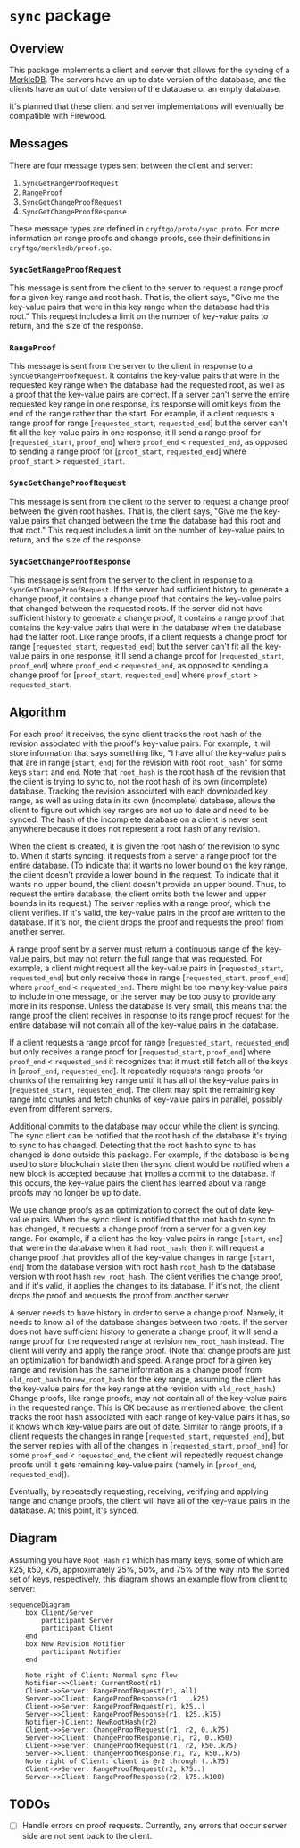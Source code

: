# `sync` package

## Overview

This package implements a client and server that allows for the syncing of a [MerkleDB](../merkledb/README.md).
The servers have an up to date version of the database, and the clients have an out of date version of the database or an empty database.

It's planned that these client and server implementations will eventually be compatible with Firewood.

## Messages

There are four message types sent between the client and server:

1. `SyncGetRangeProofRequest`
2. `RangeProof`
3. `SyncGetChangeProofRequest`
4. `SyncGetChangeProofResponse`

These message types are defined in `cryftgo/proto/sync.proto`.
For more information on range proofs and change proofs, see their definitions in `cryftgo/merkledb/proof.go`.

### `SyncGetRangeProofRequest`

This message is sent from the client to the server to request a range proof for a given key range and root hash.
That is, the client says, "Give me the key-value pairs that were in this key range when the database had this root."
This request includes a limit on the number of key-value pairs to return, and the size of the response.

### `RangeProof`

This message is sent from the server to the client in response to a `SyncGetRangeProofRequest`.
It contains the key-value pairs that were in the requested key range when the database had the requested root, 
as well as a proof that the key-value pairs are correct.
If a server can't serve the entire requested key range in one response, its response will omit keys from the
end of the range rather than the start.
For example, if a client requests a range proof for range [`requested_start`, `requested_end`] but the server
can't fit all the key-value pairs in one response, it'll send a range proof for [`requested_start`, `proof_end`] where `proof_end` < `requested_end`, 
as opposed to sending a range proof for [`proof_start`, `requested_end`] where `proof_start` > `requested_start`.

### `SyncGetChangeProofRequest`

This message is sent from the client to the server to request a change proof between the given root hashes.
That is, the client says, "Give me the key-value pairs that changed between the time the database had this root and that root." 
This request includes a limit on the number of key-value pairs to return, and the size of the response.

### `SyncGetChangeProofResponse`

This message is sent from the server to the client in response to a `SyncGetChangeProofRequest`.
If the server had sufficient history to generate a change proof, it contains a change proof that contains 
the key-value pairs that changed between the requested roots.
If the server did not have sufficient history to generate a change proof, it contains a range proof that
contains the key-value pairs that were in the database when the database had the latter root.
Like range proofs, if a client requests a change proof for range [`requested_start`, `requested_end`] but
the server can't fit all the key-value pairs in one response,
it'll send a change proof for [`requested_start`, `proof_end`] where `proof_end` < `requested_end`, 
as opposed to sending a change proof for [`proof_start`, `requested_end`] where `proof_start` > `requested_start`.

## Algorithm

For each proof it receives, the sync client tracks the root hash of the revision associated with the proof's key-value pairs.
For example, it will store information that says something like, "I have all of the key-value pairs that
are in range [`start`, `end`] for the revision with root `root_hash`" for some keys `start` and `end`.
Note that `root_hash` is the root hash of the revision that the client is trying to sync to, not the 
root hash of its own (incomplete) database.
Tracking the revision associated with each downloaded key range, as well as using data in its own 
(incomplete) database, allows the client to figure out which key ranges are not up to date and need to be synced.
The hash of the incomplete database on a client is never sent anywhere because it does not represent a root hash of any revision.

When the client is created, it is given the root hash of the revision to sync to.
When it starts syncing, it requests from a server a range proof for the entire database.
(To indicate that it wants no lower bound on the key range, the client doesn't provide a lower bound in the request.
To indicate that it wants no upper bound, the client doesn't provide an upper bound. 
Thus, to request the entire database, the client omits both the lower and upper bounds in its request.)
The server replies with a range proof, which the client verifies.
If it's valid, the key-value pairs in the proof are written to the database.
If it's not, the client drops the proof and requests the proof from another server. 

A range proof sent by a server must return a continuous range of the key-value pairs, but may not 
return the full range that was requested.
For example, a client might request all the key-value pairs in [`requested_start`, `requested_end`] 
but only receive those in range [`requested_start`, `proof_end`] where `proof_end` < `requested_end`.
There might be too many key-value pairs to include in one message, or the server may be too busy to provide any more in its response.
Unless the database is very small, this means that the range proof the client receives in response to
 its range proof request for the entire database will not contain all of the key-value pairs in the database.

If a client requests a range proof for range [`requested_start`, `requested_end`] but only receives 
a range proof for [`requested_start`, `proof_end`] where `proof_end` < `requested_end`
it recognizes that it must still fetch all of the keys in [`proof_end`, `requested_end`]. 
It repeatedly requests range proofs for chunks of the remaining key range until it has all of the 
key-value pairs in [`requested_start`, `requested_end`].
The client may split the remaining key range into chunks and fetch chunks of key-value pairs in parallel, possibly even from different servers.

Additional commits to the database may occur while the client is syncing.
The sync client can be notified that the root hash of the database it's trying to sync to has changed.
Detecting that the root hash to sync to has changed is done outside this package.
For example, if the database is being used to store blockchain state then the sync client would be 
notified when a new block is accepted because that implies a commit to the database.
If this occurs, the key-value pairs the client has learned about via range proofs may no longer be up to date.

We use change proofs as an optimization to correct the out of date key-value pairs.
When the sync client is notified that the root hash to sync to has changed, it requests a change proof 
from a server for a given key range.
For example, if a client has the key-value pairs in range [`start`, `end`] that were in the database 
when it had `root_hash`, then it will request a change proof that provides all of the key-value changes 
in range [`start`, `end`] from the database version with root hash `root_hash` to the database version with root hash `new_root_hash`.
The client verifies the change proof, and if it's valid, it applies the changes to its database.
If it's not, the client drops the proof and requests the proof from another server.

A server needs to have history in order to serve a change proof.
Namely, it needs to know all of the database changes between two roots.
If the server does not have sufficient history to generate a change proof, it will send a range proof for
the requested range at revision `new_root_hash` instead.
The client will verify and apply the range proof. (Note that change proofs are just an optimization for bandwidth and speed.
A range proof for a given key range and revision has the same information as a change proof from
`old_root_hash` to `new_root_hash` for the key range, assuming the client has the key-value pairs 
for the key range at the revision with `old_root_hash`.) 
Change proofs, like range proofs, may not contain all of the key-value pairs in the requested range. 
This is OK because as mentioned above, the client tracks the root hash associated with each range of 
key-value pairs it has, so it knows which key-value pairs are out of date. 
Similar to range proofs, if a client requests the changes in range [`requested_start`, `requested_end`],
but the server replies with all of the changes in [`requested_start`, `proof_end`] for some `proof_end` < `requested_end`, 
the client will repeatedly request change proofs until it gets remaining key-value pairs (namely in [`proof_end`, `requested_end`]). 

Eventually, by repeatedly requesting, receiving, verifying and applying range and change proofs,
the client will have all of the key-value pairs in the database.
At this point, it's synced.

## Diagram


Assuming you have `Root Hash` `r1` which has many keys, some of which are k25, k50, k75,
approximately 25%, 50%, and 75% of the way into the sorted set of keys, respectively, 
this diagram shows an example flow from client to server:

```mermaid
sequenceDiagram
    box Client/Server
        participant Server
        participant Client
    end
    box New Revision Notifier
        participant Notifier
    end

    Note right of Client: Normal sync flow
    Notifier->>Client: CurrentRoot(r1)
    Client->>Server: RangeProofRequest(r1, all)
    Server->>Client: RangeProofResponse(r1, ..k25)
    Client->>Server: RangeProofRequest(r1, k25..)
    Server->>Client: RangeProofResponse(r1, k25..k75)
    Notifier-)Client: NewRootHash(r2)
    Client->>Server: ChangeProofRequest(r1, r2, 0..k75)
    Server->>Client: ChangeProofResponse(r1, r2, 0..k50)
    Client->>Server: ChangeProofRequest(r1, r2, k50..k75)
    Server->>Client: ChangeProofResponse(r1, r2, k50..k75)
    Note right of Client: client is @r2 through (..k75)
    Client->>Server: RangeProofRequest(r2, k75..)
    Server->>Client: RangeProofResponse(r2, k75..k100)
```

## TODOs

- [ ] Handle errors on proof requests.  Currently, any errors that occur server side are not sent back to the client.
